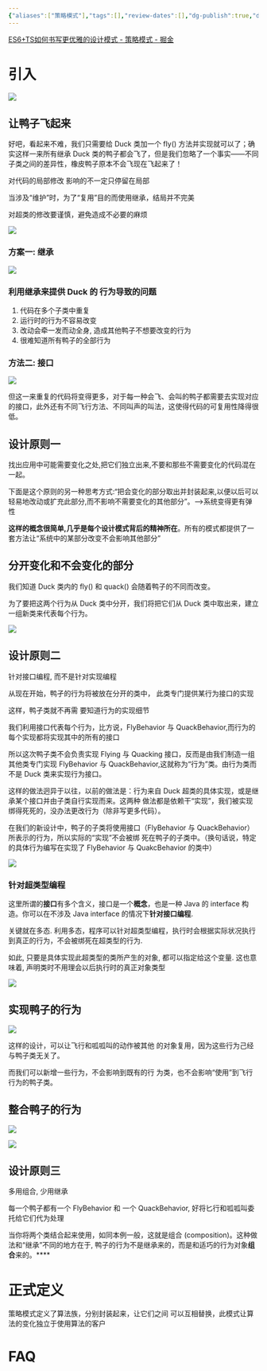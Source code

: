 ```yaml
---
{"aliases":["策略模式"],"tags":[],"review-dates":[],"dg-publish":true,"date-created":"2023-09-26-Tue, 1:18:57 pm","date-modified":"2023-10-18-Wed, 7:49:10 pm","permalink":"/programming/basic/cs-basic/design-pattern/strategy-pattern/","dgPassFrontmatter":true}
---
```



[ES6+TS如何书写更优雅的设计模式 - 策略模式 - 掘金](https://juejin.cn/post/6844904198551633934)
# 引入

![](/img/user/programming/basic/cs-basic/design-pattern/strategy-pattern/image-20230926132052578.png)

## 让鸭子飞起来

好吧，看起来不难，我们只需要给 Duck 类加一个 fly() 方法并实现就可以了；确实这样一来所有继承 Duck 类的鸭子都会飞了，但是我们忽略了一个事实——不同子类之间的差异性，橡皮鸭子原本不会飞现在飞起来了！

对代码的局部修改 影响的不一定只停留在局部

当涉及“维护”时，为了“复用”目的而使用继承，结局并不完美

对超类的修改要谨慎，避免造成不必要的麻烦

![](/img/user/programming/basic/cs-basic/design-pattern/strategy-pattern/image-20230926132423653.png)

### 方案一: 继承

![](/img/user/programming/basic/cs-basic/design-pattern/strategy-pattern/image-20230926132624083.png)

### 利用继承来提供 Duck 的 行为导致的问题

1. 代码在多个子类中重复
2. 运行时的行为不容易改变
3. 改动会牵一发而动全身, 造成其他鸭子不想要改变的行为
4. 很难知道所有鸭子的全部行为

### 方法二: 接口

![](/img/user/programming/basic/cs-basic/design-pattern/strategy-pattern/image-20230926133045240.png)

但这一来重复的代码将变得更多，对于每一种会飞、会叫的鸭子都需要去实现对应的接口，此外还有不同飞行方法、不同叫声的叫法，这使得代码的可复用性降得很低。

## 设计原则一

找出应用中可能需要变化之处,把它们独立出来,不要和那些不需要变化的代码混在一起。

下面是这个原则的另一种思考方式:“把会变化的部分取出并封装起来,以便以后可以轻易地改动或扩充此部分,而不影响不需要变化的其他部分”。-->系统变得更有弹性

**这样的概念很简单,几乎是每个设计模式背后的精神所在**。所有的模式都提供了一套方法让“系统中的某部分改变不会影响其他部分”

## 分开变化和不会变化的部分

我们知道 Duck 类内的 fly() 和 quack() 会随着鸭子的不同而改变。

为了要把这两个行为从 Duck 类中分开，我们将把它们从 Duck 类中取出来，建立一组新类来代表每个行为。

![](/img/user/programming/basic/cs-basic/design-pattern/strategy-pattern/image-20230926133950238.png)

## 设计原则二

针对接口编程, 而不是针对实现编程

从现在开始，鸭孑的行为将被放在分开的类中， 此类专门提供某行为接口的实现

这样，鸭孑类就不再需 要知道行为的实现细节

我们利用接口代表每个行为，比方说，FlyBehavior 与 QuackBehavior,而行为的每个实现都将实现其中的所有的接口

所以这次鸭子类不会负责实现 Flying 与 Quacking 接口，反而是由我们制造一组其他类专门实现 FlyBehavior 与 QuackBehavior,这就称为“行为”类。由行为类而不是 Duck 类来实现行为接口。

这样的做法迥异于以往，以前的做法是：行为来自 Duck 超类的具体实现，或是继承某个接口并由子类自行实现而来。这两种 做法都是依赖干“实现”，我们被实现绑得死死的，没办法更改行为（除非写更多代码）。

在我们的新设计中，鸭子的子类将使用接口（FlyBehavior 与 QuackBehavior）所表示的行为，所以实际的“实现”不会被绑 死在鸭子的子类中。（换句话说，特定的具体行为编写在实现了 FlyBehavior 与 QuakcBehavior 的类中）

![](/img/user/programming/basic/cs-basic/design-pattern/strategy-pattern/image-20230926134800460.png)

### 针对超类型编程

这里所谓的**接口**有多个含义，接口是一个**概念**，也是一种 Java 的 interface 构造。你可以在不涉及 Java interface 的情况下**针对接口编程**.

关键就在多态. 利用多态，程序可以针对超类型编程，执行时会根据实际状况执行到真正的行为，不会被绑死在超类型的行为.

如此, 只要是具体实现此超类型的类所产生的对象, 都可以指定给这个变量. 这也意味着, 声明类时不用理会以后执行时的真正对象类型

![](/img/user/programming/basic/cs-basic/design-pattern/strategy-pattern/image-20230926135538173.png)

## 实现鸭子的行为

![](/img/user/programming/basic/cs-basic/design-pattern/strategy-pattern/image-20230926135807208.png)

这样的设计，可以让飞行和呱呱叫的动作被其他 的对象复用，因为这些行为己经与鸭子类无关了。

而我们可以新增一些行为，不会影响到既有的行 为类，也不会影响“使用”到飞行行为的鸭子类。

## 整合鸭子的行为

![](/img/user/programming/basic/cs-basic/design-pattern/strategy-pattern/image-20230926145452480.png)

![](/img/user/programming/basic/cs-basic/design-pattern/strategy-pattern/image-20230926145655347.png)

## 设计原则三

多用组合, 少用继承

每一个鸭子都有一个 FlyBehavior 和 一个 QuackBehavior, 好将匕行和呱呱叫委托给它们代为处理

当你将两个类结合起来使用，如同本例一般，这就是组合 (composition)。这种做法和“继承”不同的地方在于, 鸭子的行为不是继承来的，而是和适巧的行为对象**组合**来的。****

# 正式定义

策略模式定义了算法族，分别封装起来，让它们之间 可以互相替换，此模式让算法的变化独立于使用算法的客户

# FAQ
